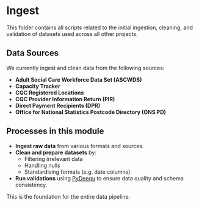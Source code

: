# Ingest

This folder contains all scripts related to the initial ingestion, cleaning, and validation of datasets used across all other projects.

## Data Sources

We currently ingest and clean data from the following sources:

- **Adult Social Care Workforce Data Set (ASCWDS)**
- **Capacity Tracker**
- **CQC Registered Locations**
- **CQC Provider Information Return (PIR)**
- **Direct Payment Recipients (DPR)**
- **Office for National Statistics Postcode Directory (ONS PD)**

## Processes in this module

- **Ingest raw data** from various formats and sources.
- **Clean and prepare datasets** by:
  - Filtering irrelevant data
  - Handling nulls
  - Standardising formats (e.g. date columns)
- **Run validations** using [PyDeequ](https://github.com/awslabs/deequ) to ensure data quality and schema consistency.

This is the foundation for the entire data pipeline.
